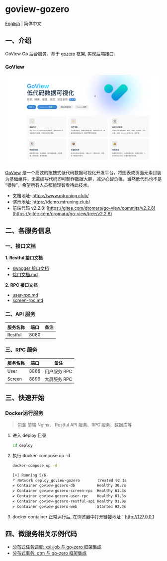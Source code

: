 # goview-gozero

[English](README_EN.md) | 简体中文

## 一、介绍

GoView Go 后台服务。基于 [gozero](https://github.com/zeromicro/go-zero) 框架, 实现后端接口。

### GoView

![img.png](.github/img/img.png)

[GoView](https://gitee.com/dromara/go-view/tree/master-fetch/) 是一个高效的拖拽式低代码数据可视化开发平台，将图表或页面元素封装为基础组件，无需编写代码即可制作数据大屏，减少心智负担。当然低代码也不是
“银弹”，希望所有人员都能理智看待此技术。

- 文档地址: https://www.mtruning.club/
- 演示地址: https://demo.mtruning.club/
- 前端代码 v2.2.8: [https://gitee.com/dromara/go-view/commits/v2.2.8](https://gitee.com/dromara/go-view/tree/v2.2.8)

## 二、各服务信息

### 一、接口文档

**1. Restful 接口文档**
- [swagger 接口文档](restful%2Fapi%2Frest.swagger.json)
- [接口文档.md](restful%2Fapi%2Frest.swagger.md)

**2. RPC 接口文档**
- [user-rpc.md](service%2Fuser%2Fpb%2Fdoc.md)
- [screen-rpc.md](service%2Fscreen%2Fpb%2Fdoc.md)

### 二、API 服务

| 服务名称    | 端口   | 备注 |
|---------|------|----|
| Restful | 8080 |    |

### 三、RPC 服务

| 服务名称   | 端口   | 备注       |
|--------|------|----------|
| User   | 8888 | 用户服务 RPC |
| Screen | 8899 | 大屏服务 RPC |


## 三、快速开始

### Docker运行服务
> 包含 前端 Nginx、 Restful API 服务、RPC 服务、数据库等

1. 进入 deploy 目录
    ```bash
    cd deploy
    ```
2. 执行 docker-compose up -d
    ```bash
    docker-compose up -d
    ```
    ```bash
   [+] Running 5/6
   ⠋ Network deploy_goview-gozero        Created 92.1s
   ✔ Container goview-gozero-db          Healthy 30.7s
   ✔ Container goview-gozero-screen-rpc  Healthy 61.3s
   ✔ Container goview-gozero-user-rpc    Healthy 61.3s
   ✔ Container goview-gozero-restful-api Healthy 91.9s
   ✔ Container goview-gozero-web         Started 92.0s
   ```
3. docker container 正常运行后, 在浏览器中打开链接地址：http://127.0.0.1

## 四、微服务相关示例代码
- [分布式任务调度: xxl-job 与 go-zero 框架集成](https://github.com/ch3nnn/xxl-job-zero)
- [分布式事务: dtm 与 go-zero 框架集成](https://github.com/ch3nnn/dtm-zero)

